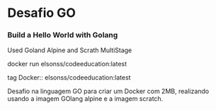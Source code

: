 # Desafio GO

### Build a Hello World with Golang 

Used Goland Alpine and Scrath MultiStage

docker run elsonss/codeeducation:latest

tag Docker:: elsonss/codeeducation:latest

Desafio na linguagem GO para criar um Docker com 2MB, realizando usando a imagem GOlang alpine e a imagem scratch.
